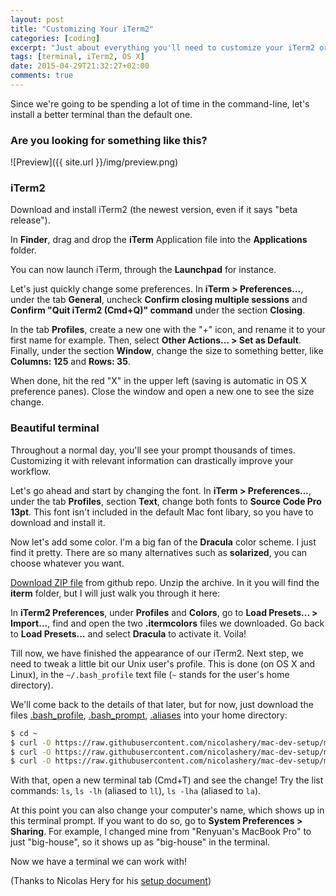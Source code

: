 ```yaml
---
layout: post
title: "Customizing Your iTerm2"
categories: [coding]
excerpt: "Just about everything you'll need to customize your iTerm2 or the default Mac OS X Terminal."
tags: [terminal, iTerm2, OS X]
date: 2015-04-29T21:32:27+02:00
comments: true
---
```

Since we're going to be spending a lot of time in the command-line, let's install a better terminal than the default one.

### Are you looking for something like this?

![Preview]({{ site.url }}/img/preview.png)

### iTerm2

Download and install iTerm2 (the newest version, even if it says "beta release").

In **Finder**, drag and drop the **iTerm** Application file into the **Applications** folder.

You can now launch iTerm, through the **Launchpad** for instance.

Let's just quickly change some preferences. In **iTerm > Preferences...**, under the tab **General**, uncheck **Confirm closing multiple sessions** and **Confirm "Quit iTerm2 (Cmd+Q)" command** under the section **Closing**.

In the tab **Profiles**, create a new one with the "+" icon, and rename it to your first name for example. Then, select **Other Actions... > Set as Default**. Finally, under the section **Window**, change the size to something better, like **Columns: 125** and **Rows: 35**.

When done, hit the red "X" in the upper left (saving is automatic in OS X preference panes). Close the window and open a new one to see the size change.

### Beautiful terminal

Throughout a normal day, you'll see your prompt thousands of times. Customizing it with relevant information can drastically improve your workflow.

Let's go ahead and start by changing the font. In **iTerm > Preferences...**, under the tab **Profiles**, section **Text**, change both fonts to **Source Code Pro 13pt**. This font isn't included in the default Mac font libary, so you have to download and install it.

Now let's add some color. I'm a big fan of the **Dracula** color scheme. I just find it pretty. There are so many alternatives such as **solarized**, you can choose whatever you want.

[Download ZIP file](https://github.com/zenorocha/dracula-theme) from github repo. Unzip the archive. In it you will find the **iterm** folder, but I will just walk you through it here:

In **iTerm2 Preferences**, under **Profiles** and **Colors**, go to **Load Presets... > Import...**, find and open the two **.itermcolors** files we downloaded.
Go back to **Load Presets...** and select **Dracula** to activate it. Voila!

Till now, we have finished the appearance of our iTerm2. Next step, we need to tweak a little bit our Unix user's profile. This is done (on OS X and Linux), in the `~/.bash_profile` text file (`~` stands for the user's home directory).

We'll come back to the details of that later, but for now, just download the files [.bash_profile](https://raw.githubusercontent.com/nicolashery/mac-dev-setup/master/.bash_profile), [.bash_prompt](https://raw.githubusercontent.com/nicolashery/mac-dev-setup/master/.bash_prompt), [.aliases](https://raw.githubusercontent.com/nicolashery/mac-dev-setup/master/.aliases) into your home directory:

~~~ bash
$ cd ~
$ curl -O https://raw.githubusercontent.com/nicolashery/mac-dev-setup/master/.bash_profile
$ curl -O https://raw.githubusercontent.com/nicolashery/mac-dev-setup/master/.bash_prompt
$ curl -O https://raw.githubusercontent.com/nicolashery/mac-dev-setup/master/.aliases
~~~

With that, open a new terminal tab (Cmd+T) and see the change! Try the list commands: `ls`, `ls -lh` (aliased to `ll`), `ls -lha` (aliased to `la`).

At this point you can also change your computer's name, which shows up in this terminal prompt. If you want to do so, go to **System Preferences > Sharing**. For example, I changed mine from "Renyuan's MacBook Pro" to just "big-house", so it shows up as "big-house" in the terminal.

Now we have a terminal we can work with!

(Thanks to Nicolas Hery for his [setup document](https://github.com/nicolashery/mac-dev-setup))
